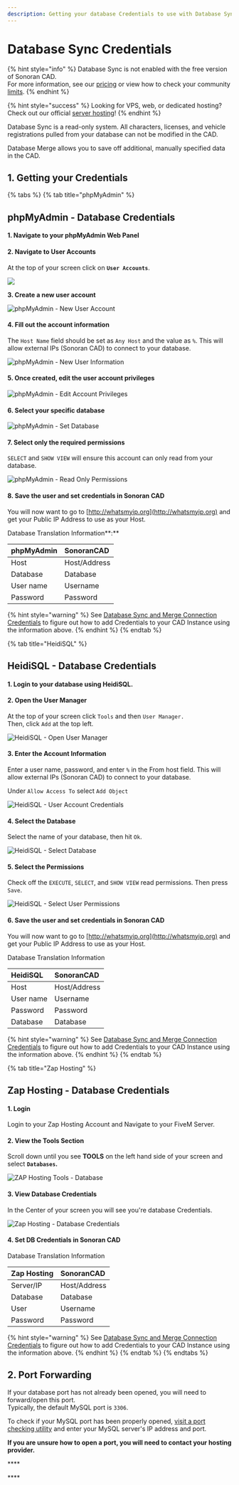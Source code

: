```yaml
---
description: Getting your database Credentials to use with Database Sync.
---
```


# Database Sync Credentials

{% hint style="info" %}
Database Sync is not enabled with the free version of Sonoran CAD.  
For more information, see our [pricing](../../pricing/faq/) or view how to check your community [limits](../../tutorials/getting-started/view-your-limits.md).
{% endhint %}

{% hint style="success" %}
Looking for VPS, web, or dedicated hosting? Check out our official [server hosting](../../other-products/server-hosting.md)!
{% endhint %}

Database Sync is a read-only system. All characters, licenses, and vehicle registrations pulled from your database can not be modified in the CAD.  
  
Database Merge allows you to save off additional, manually specified data in the CAD.

## 1. Getting your Credentials

{% tabs %}
{% tab title="phpMyAdmin" %}
## phpMyAdmin - Database Credentials

#### **1. Navigate to your phpMyAdmin Web Panel**

#### **2. Navigate to User Accounts**

At the top of your screen click on **`User Accounts`**.

![](../../.gitbook/assets/image%20%28136%29.png)

**3. Create a new user account**

![phpMyAdmin - New User Account](../../.gitbook/assets/image%20%28135%29.png)

#### **4. Fill out the account information**

The `Host Name` field should be set as `Any Host` and the value as `%`. This will allow external IPs \(Sonoran CAD\) to connect to your database.

![phpMyAdmin - New User Information](../../.gitbook/assets/image%20%28145%29.png)

#### **5. Once created, edit the user account privileges**

![phpMyAdmin - Edit Account Privileges](../../.gitbook/assets/image%20%28143%29%20%281%29%20%281%29.png)

#### **6. Select your specific database**

![phpMyAdmin - Set Database](../../.gitbook/assets/image%20%28146%29.png)

#### **7. Select only the required permissions**

`SELECT` and `SHOW VIEW` will ensure this account can only read from your database.

![phpMyAdmin - Read Only Permissions](../../.gitbook/assets/image%20%28147%29.png)

#### 8. Save the user and set credentials in Sonoran CAD

You will now want to go to [http://whatsmyip.org](http://whatsmyip.org) and get your Public IP Address to use as your Host.

Database Translation Information**:**

| phpMyAdmin | SonoranCAD |
| :--- | :--- |
| Host | Host/Address |
| Database | Database |
| User name | Username |
| Password | Password |

{% hint style="warning" %}
See [Database Sync and Merge Connection Credentials](./#written-configuration-guide) to figure out how to add Credentials to your CAD Instance using the information above.
{% endhint %}
{% endtab %}

{% tab title="HeidiSQL" %}
## HeidiSQL - Database Credentials

#### 1. Login to your database using HeidiSQL. 

#### 2. Open the User Manager

At the top of your screen click `Tools` and then `User Manager.`  
Then, click `Add` at the top left.

![HeidiSQL - Open User Manager](../../.gitbook/assets/image%20%28131%29.png)

#### 3. Enter the Account Information

Enter a user name, password, and enter `%` in the From host field. This will allow external IPs \(Sonoran CAD\) to connect to your database.

Under `Allow Access To` select `Add Object`

![HeidiSQL - User Account Credentials](../../.gitbook/assets/image%20%28142%29.png)

#### 4. Select the Database

Select the name of your database, then hit `Ok`.

![HeidiSQL - Select Database](../../.gitbook/assets/image%20%28140%29.png)

#### 5. Select the Permissions

Check off the `EXECUTE`, `SELECT`, and `SHOW VIEW` read permissions. Then press `Save`.

![HeidiSQL - Select User Permissions](../../.gitbook/assets/image%20%28144%29.png)

#### 6. Save the user and set credentials in Sonoran CAD

You will now want to go to [http://whatsmyip.org](http://whatsmyip.org) and get your Public IP Address to use as your Host.

Database Translation Information

| HeidiSQL | SonoranCAD |
| :--- | :--- |
| Host | Host/Address |
| User name | Username |
| Password | Password |
| Database | Database |

{% hint style="warning" %}
See [Database Sync and Merge Connection Credentials](./#written-configuration-guide) to figure out how to add Credentials to your CAD Instance using the information above.
{% endhint %}
{% endtab %}

{% tab title="Zap Hosting" %}
## Zap Hosting - Database Credentials

#### 1. Login

Login to your Zap Hosting Account and Navigate to your FiveM Server.

#### 2. View the Tools Section

Scroll down until you see **TOOLS** on the left hand side of your screen and select **`Databases`.**

![ZAP Hosting Tools - Database](../../.gitbook/assets/image%20%28139%29%20%283%29%20%283%29%20%282%29.png)

#### 3. View Database Credentials

In the Center of your screen you will see you're database Credentials. 

![Zap Hosting - Database Credentials](../../.gitbook/assets/image%20%28134%29.png)

#### 4. Set DB Credentials in Sonoran CAD

Database Translation Information

| Zap Hosting | SonoranCAD |
| :--- | :--- |
| Server/IP | Host/Address |
| Database | Database |
| User | Username |
| Password | Password |

{% hint style="warning" %}
See [Database Sync and Merge Connection Credentials](./#written-configuration-guide) to figure out how to add Credentials to your CAD Instance using the information above.
{% endhint %}
{% endtab %}
{% endtabs %}

## 2. Port Forwarding

If your database port has not already been opened, you will need to forward/open this port.  
Typically, the default MySQL port is `3306`.

To check if your MySQL port has been properly opened, [visit a port checking utility](https://www.yougetsignal.com/tools/open-ports/) and enter your MySQL server's IP address and port.

**If you are unsure how to open a port, you will need to contact your hosting provider.**

\*\*\*\*



\*\*\*\*








